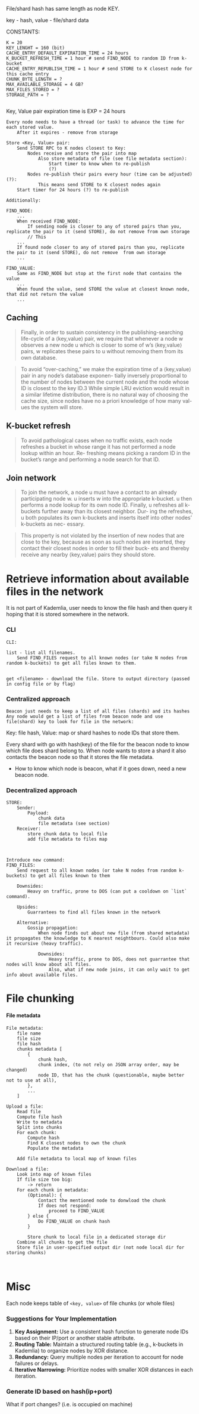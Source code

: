 
File/shard hash has same length as node KEY.


key - hash, value - file/shard data

CONSTANTS:
```
K = 20
KEY_LENGHT = 160 (bit)
CACHE_ENTRY_DEFAULT_EXPIRATION_TIME = 24 hours
K_BUCKET_REFRESH_TIME = 1 hour # send FIND_NODE to random ID from k-bucket
CACHE_ENTRY_REPUBLISH_TIME = 1 hour # send STORE to K closest node for this cache entry
CHUNK_BYTE_LENGTH = ?
MAX_AVAILABLE_STORAGE = 4 GB?
MAX_FILES_STORED = ?
STORAGE_PATH = ?


```


Key, Value pair expiration time is EXP = 24 hours
```
Every node needs to have a thread (or task) to advance the time for each stored value.
	After it expires - remove from storage
```

```
Store <Key, Value> pair:
	Send STORE RPC to K nodes closest to Key:
		Nodes receive and store the pair into map
			Also store metadata of file (see file metadata section):
				Start timer to know when to re-publish
				(?)
		Nodes re-publish their pairs every hour (time can be adjusted) (?):
			This means send STORE to K closest nodes again
	Start timer for 24 hours (?) to re-publish

Additionally:

FIND_NODE:
	...
	When received FIND_NODE:
		If sending node is closer to any of stored pairs than you, replicate the pair to it (send STORE), do not remove from own storage
		// This 
	...
	If found node closer to any of stored pairs than you, replicate the pair to it (send STORE), do not remove  from own storage
	...
			
FIND_VALUE:
	Same as FIND_NODE but stop at the first node that contains the value
	...
	When found the value, send STORE the value at closest known node, that did not return the value
	...

```


## Caching

> Finally, in order to sustain consistency in the
> publishing-searching life-cycle of a ⟨key,value⟩ pair,
> we require that whenever a node w observes a new
> node u which is closer to some of w’s ⟨key,value⟩
> pairs, w replicates these pairs to u without removing
> them from its own database.

> To avoid “over-caching,” we make the expiration time
> of a ⟨key,value⟩ pair in any node’s database exponen-
> tially inversely proportional to the number of nodes
> between the current node and the node whose ID is
> closest to the key ID.3 While simple LRU eviction
> would result in a similar lifetime distribution, there
> is no natural way of choosing the cache size, since
> nodes have no a priori knowledge of how many val-
> ues the system will store.


## K-bucket refresh

> To avoid pathological cases when no traffic exists,
> each node refreshes a bucket in whose range it has
> not performed a node lookup within an hour. Re-
> freshing means picking a random ID in the bucket’s
> range and performing a node search for that ID.


## Join network

> To join the network, a node u must have a contact
> to an already participating node w. u inserts w into
> the appropriate k-bucket. u then performs a node
> lookup for its own node ID. Finally, u refreshes all k-
> buckets further away than its closest neighbor. Dur-
> ing the refreshes, u both populates its own k-buckets
> and inserts itself into other nodes’ k-buckets as nec-
> essary.

> This property is not violated
> by the insertion of new nodes that are close to the
> key, because as soon as such nodes are inserted, they
> contact their closest nodes in order to fill their buck-
> ets and thereby receive any nearby ⟨key,value⟩ pairs
> they should store.



# Retrieve information about available files in the network

It is not part of Kademlia, user needs to know the file hash and then query it hoping that it is stored somewhere in the network.

### CLI

```
CLI:

list - list all filenames. 
	Send FIND_FILES request to all known nodes (or take N nodes from random k-buckets) to get all files known to them.
	
	
get <filename> - download the file. Store to output directory (passed in config file or by flag)

```

### Centralized approach

```
Beacon just needs to keep a list of all files (shards) and its hashes
Any node would get a list of files from beacon node and use file(shard) key to look for file in the network:
```
Key: file hash, Value: map or shard hashes to node IDs that store them.

Every shard with go with hash(key) of the file for the beacon node to know which file does shard belong to.
When node wants to store a shard it also contacts the beacon node so that it stores the file metadata.


* How to know which node is beacon, what if it goes down, need a new beacon node.

### Decentralized approach

```
STORE:
	Sender:
		Payload:
			chunk data
			file metadata (see section)
	Receiver:
		store chunk data to local file
		add file metadata to files map
		
		

Introduce new command:
FIND_FILES:
	Send request to all known nodes (or take N nodes from random k-buckets) to get all files known to them
	
	Downsides:
		Heavy on traffic, prone to DOS (can put a cooldown on `list` command).

	Upsides:
		Guarrantees to find all files known in the network

	Alternative:
		Gossip propagation:
			When node finds out about new file (from shared metadata) it propagates the knowledge to K nearest neightbours. Could also make it recursive (heavy traffic). 
			
			Downsides:
				Heavy traffic, prone to DOS, does not guarrantee that nodes will know about all files.
				Also, what if new node joins, it can only wait to get info about available files.
```

# File chunking

#### File metadata

```
File metadata:
	file name
	file size
	file hash
	chunks metadata [
		{
			chunk hash,
			chunk index, (to not rely on JSON array order, may be changed)
			node ID, that has the chunk (questionable, maybe better not to use at all),
		},
		...
	]
```


```
Upload a file:
	Read file
	Compute file hash
	Write to metadata
	Split into chunks
	For each chunk:
		Compute hash
		Find K closest nodes to own the chunk
		Populate the metadata
	
	Add file metadata to local map of known files

Download a file:
	Look into map of known files
	If file size too big:
		-> return
	For each chunk in metadata:
		(Optional): {
			Contact the mentioned node to donwload the chunk
			If does not respond:
				proceed to FIND_VALUE
		} else {
			Do FIND_VALUE on chunk hash
		}
		
		Store chunk to local file in a dedicated storage dir
	Combine all chunks to get the file
	Store file in user-specified output dir (not node local dir for storing chunks)
	
		
```














# Misc


Each node keeps table of `<key, value>` of file chunks (or whole files)


### Suggestions for Your Implementation

1. **Key Assignment:** Use a consistent hash function to generate node IDs based on their IP/port or another stable attribute.
2. **Routing Table:** Maintain a structured routing table (e.g., k-buckets in Kademlia) to organize nodes by XOR distance.
3. **Redundancy:** Query multiple nodes per iteration to account for node failures or delays.
4. **Iterative Narrowing:** Prioritize nodes with smaller XOR distances in each iteration.


### Generate ID based on hash(ip+port)

What if port changes? (i.e. is occupied on machine)

